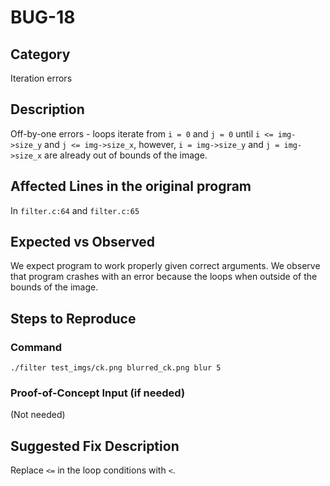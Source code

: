 # BUG-18
## Category
Iteration errors

## Description

Off-by-one errors - loops iterate from `i = 0` and `j = 0` until `i <= img->size_y` and `j <= img->size_x`, however, `i = img->size_y` and `j = img->size_x` are already out of bounds of the image.

## Affected Lines in the original program
In `filter.c:64` and `filter.c:65`

## Expected vs Observed
We expect program to work properly given correct arguments. We observe that program crashes with an error because the loops when outside of the bounds of the image.

## Steps to Reproduce

### Command

```
./filter test_imgs/ck.png blurred_ck.png blur 5
```
### Proof-of-Concept Input (if needed)
(Not needed)

## Suggested Fix Description
Replace `<=` in the loop conditions with `<`.

